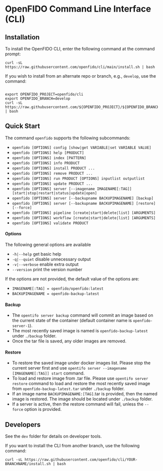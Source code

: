 # OpenFIDO Command Line Interface (CLI)

## Installation

To install the OpenFIDO CLI, enter the following command at the command prompt:

~~~
curl -sL https://raw.githubusercontent.com/openfido/cli/main/install.sh | bash
~~~

If you wish to install from an alternate repo or branch, e.g., `develop`, use the command:

~~~

export OPENFIDO_PROJECT=openfido/cli
export OPENFIDO_BRANCH=develop
curl -sL https://raw.githubusercontent.com/${OPENFIDO_PROJECT}/${OPENFIDO_BRANCH}/install.sh | bash
~~~


## Quick Start

The command `openfido` supports the following subcommands:

* `openfido [OPTIONS] config [show|get VARIABLE|set VARIABLE VALUE]`
* `openfido [OPTIONS] help [PRODUCT]`
* `openfido [OPTIONS] index [PATTERN]`
* `openfido [OPTIONS] info PRODUCT`
* `openfido [OPTIONS] install PRODUCT ...`
* `openfido [OPTIONS] remove PRODUCT ...`
* `openfido [OPTIONS] run PRODUCT [OPTIONS] inputlist outputlist`
* `openfido [OPTIONS] update PRODUCT ...`
* `openfido [OPTIONS] server [--imagename IMAGENAME[:TAG]] [start|stop|restart|status|update|open]`
* `openfido [OPTIONS] server [--backupname BACKUPIMAGENAME] [backup]`
* `openfido [OPTIONS] server [--backupname BACKUPIMAGENAME] [restore] [--force]`
* `openfido [OPTIONS] pipeline [create|start|delete|list] [ARGUMENTS]`
* `openfido [OPTIONS] workflow [create|start|delete|list] [ARGUMENTS]`
* `openfido [OPTIONS] validate PRODUCT`

#### Options

The following general options are available

* `-h|--help`      get basic help
* `-q|--quiet`     disable unnecessary output
* `-v|--verbose`   enable extra output
* `--version`      print the version number

If the options are not provided, the default value of the options are:

* `IMAGENAME[:TAG] = openfido/openfido:latest`
* `BACKUPIMAGENAME = openfido-backup-latest`

#### Backup

* The `opentifo server backup` command will commit an image based on the current state of the container (default container name is `openfido-server-1`).
* The most recently saved image is named is `openfido-backup-latest` under `./backup` folder.
* Once the tar file is saved, any older images are removed.

#### Restore

* To restore the saved image under docker images list. Please stop the current server first and use `opentifo server --imagename [IMAGENAME[:TAG]] start` command.
* To load and restore image from .tar file. Please use `opentifo server restore` command to load and restore the most recently saved image from `openfido-backup-latest.tar` under `./backup` folder.
* If an image name `BACKUPIMAGENAME:[TAG]`.tar is provided, then the named image is restored. The image should be located under `./backup` folder.
* If a server is active, then the restore command will fail, unless the `--force` option is provided.

## Developers

See the `dev` folder for details on developer tools.

If you want to install the CLI from another branch, use the following command:

~~~
curl -sL https://raw.githubusercontent.com/openfido/cli/YOUR-BRANCHNAME/install.sh | bash
~~~
